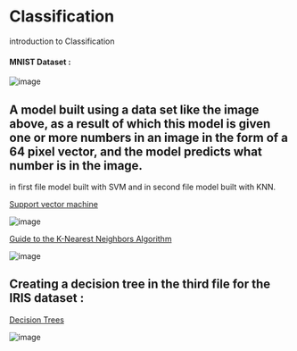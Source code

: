 # Classification
introduction to Classification

#### MNIST Dataset :
![image](https://github.com/mse056/Classification/assets/77380435/2b461c80-e5cf-417f-b6f7-1231d9ad755d)

## A model built using a data set like the image above, as a result of which this model is given one or more numbers in an image in the form of a 64 pixel vector, and the model predicts what number is in the image.

in first file model built with SVM and in second file model built with KNN.

[Support vector machine](https://en.wikipedia.org/wiki/Support_vector_machine)

![image](https://github.com/mse056/Classification/assets/77380435/52c1b22d-fcb8-4bdf-b701-bcdca0ab030d)

[Guide to the K-Nearest Neighbors Algorithm](https://stackabuse.com/k-nearest-neighbors-algorithm-in-python-and-scikit-learn/)

![image](https://github.com/mse056/Classification/assets/77380435/38e3c00e-a5c1-4faa-a78d-67b0aafadb51)

## Creating a decision tree in the third file for the IRIS dataset :

[Decision Trees](https://scikit-learn.org/stable/modules/tree.html)

![image](https://github.com/mse056/Classification/assets/77380435/aa37b01d-cc1f-4ca7-8f2e-cf3e1002def4)
